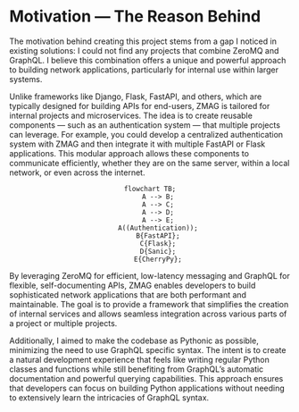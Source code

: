# Motivation — **The Reason Behind**

The motivation behind creating this project stems from a gap I noticed in existing solutions: I could not find any projects that combine ZeroMQ and GraphQL. I believe this combination offers a unique and powerful approach to building network applications, particularly for internal use within larger systems.

Unlike frameworks like Django, Flask, FastAPI, and others, which are typically designed for building APIs for end-users, ZMAG is tailored for internal projects and microservices. The idea is to create reusable components — such as an authentication system — that multiple projects can leverage. For example, you could develop a centralized authentication system with ZMAG and then integrate it with multiple FastAPI or Flask applications. This modular approach allows these components to communicate efficiently, whether they are on the same server, within a local network, or even across the internet.

```mermaid
flowchart TB;
    A --> B;
    A --> C;
    A --> D;
    A --> E;
    A((Authentication));
    B{FastAPI};
    C{Flask};
    D{Sanic};
    E{CherryPy};
```

By leveraging ZeroMQ for efficient, low-latency messaging and GraphQL for flexible, self-documenting APIs, ZMAG enables developers to build sophisticated network applications that are both performant and maintainable. The goal is to provide a framework that simplifies the creation of internal services and allows seamless integration across various parts of a project or multiple projects.

Additionally, I aimed to make the codebase as Pythonic as possible, minimizing the need to use GraphQL specific syntax. The intent is to create a natural development experience that feels like writing regular Python classes and functions while still benefiting from GraphQL’s automatic documentation and powerful querying capabilities. This approach ensures that developers can focus on building Python applications without needing to extensively learn the intricacies of GraphQL syntax.

<style>
    .mermaid{
        text-align:center
    }
</style>
